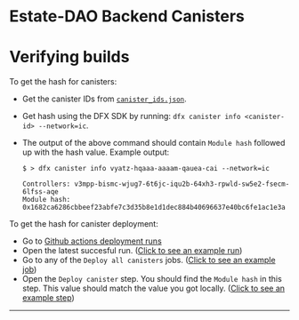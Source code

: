 # Estate-DAO Backend Canisters

# Verifying builds

To get the hash for canisters:

- Get the canister IDs from [`canister_ids.json`](https://github.com/Estate-DAO/estate-nft/blob/main/provision_canister/canister_ids.json).
- Get hash using the DFX SDK by running: `dfx canister info <canister-id> --network=ic`.

- The output of the above command should contain `Module hash` followed up with the hash value. Example output:

  ```
  $ > dfx canister info vyatz-hqaaa-aaaam-qauea-cai --network=ic

  Controllers: v3mpp-bismc-wjug7-6t6jc-iqu2b-64xh3-rpwld-sw5e2-fsecm-6lfss-aqe
  Module hash: 0x1682ca6286cbbeef23abfe7c3d35b8e1d1dec884b40696637e40bc6fe1ac1e3a
  ```

To get the hash for canister deployment:

- Go to [Github actions deployment runs](https://github.com/Estate-DAO/estate-nft/actions/workflows/deploy.yml)
- Open the latest succesful run. ([Click to see an example run](https://github.com/Estate-DAO/estate-nft/actions/runs/8389802581))
- Go to any of the `Deploy all canisters` jobs. ([Click to see an example job](https://github.com/Estate-DAO/estate-nft/actions/runs/8389802581/job/22976747707))
- Open the `Deploy canister` step. You should find the `Module hash` in this step. This value should match the value you got locally. ([Click to see an example step]([https://github.com/go-bazzinga/hot-or-not-backend-canister/actions/runs/4900015913/jobs/8750374252#step:8:16](https://github.com/Estate-DAO/estate-nft/actions/runs/8389802581/job/22976747707)https://github.com/Estate-DAO/estate-nft/actions/runs/8389802581/job/22976747707))

---
